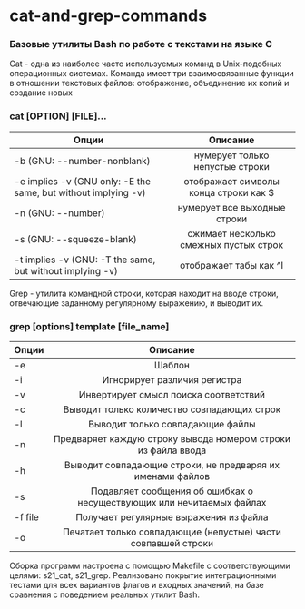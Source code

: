 # cat-and-grep-commands
### Базовые утилиты Bash по работе с текстами на языке C

Cat - одна из наиболее часто используемых команд в Unix-подобных операционных системах. Команда имеет три взаимосвязанные функции в отношении текстовых файлов: отображение, объединение их копий и создание новых

### cat [OPTION] [FILE]...


| Опции       | Описание        |
| ------------- |:------------------:|
| -b (GNU: --number-nonblank)    |  нумерует только непустые строки   |
| -e implies -v (GNU only: -E the same, but without implying -v)    | отображает символы конца строки как $ |
| -n (GNU: --number)  | нумерует все выходные строки         |
| -s (GNU: --squeeze-blank)  | сжимает несколько смежных пустых строк         |
|  -t implies -v (GNU: -T the same, but without implying -v)  | отображает табы как ^I         |


Grep - утилита командной строки, которая находит на вводе строки, отвечающие заданному регулярному выражению, и выводит их.

### grep [options] template [file_name]


| Опции       | Описание        |
| ------------- |:------------------:|
| -e    |  Шаблон   |
| -i  | Игнорирует различия регистра |
| -v  |Инвертирует смысл поиска соответствий         |
| -c  | Выводит только количество совпадающих строк         |
| -l  | Выводит только совпадающие файлы         |
| -n  | Предваряет каждую строку вывода номером строки из файла ввода         |
| -h  | Выводит совпадающие строки, не предваряя их именами файлов         |
| -s  | Подавляет сообщения об ошибках о несуществующих или нечитаемых файлах         |
| -f file  | Получает регулярные выражения из файла         |
| -o  | Печатает только совпадающие (непустые) части совпавшей строки         |

Сборка программ настроена с помощью Makefile с соответствующими целями: s21_cat, s21_grep. Реализовано покрытие интеграционными тестами для всех вариантов флагов и входных значений, на базе сравнения с поведением реальных утилит Bash.
